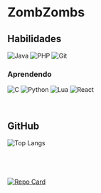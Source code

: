 # ZombZombs

## Habilidades
![Java](https://img.shields.io/badge/java-%23ED8B00.svg?style=for-the-badge&logo=openjdk&logoColor=white)   ![PHP](https://img.shields.io/badge/PHP-777BB4?style=for-the-badge&logo=php&logoColor=white) ![Git](https://img.shields.io/badge/GIT-E44C30?style=for-the-badge&logo=git&logoColor=white) 
### Aprendendo
 ![C](https://img.shields.io/badge/C-00599C?style=for-the-badge&logo=c&logoColor=white)  ![Python](https://img.shields.io/badge/python-3670A0?style=for-the-badge&logo=python&logoColor=ffdd54) 
  ![Lua](https://img.shields.io/badge/Lua-2C2D72?style=for-the-badge&logo=lua&logoColor=white)
   ![React](https://img.shields.io/badge/React-20232A?style=for-the-badge&logo=react&logoColor=61DAFB) 

<br>

## GitHub 
![Top Langs](https://github-readme-stats-git-masterrstaa-rickstaa.vercel.app/api/top-langs/?username=rickrocca&bg_color=301934&border_color=51414F&title_color=BF40BF&text_color=FFF)


# 
<br>

[![Repo Card](https://github-readme-stats.vercel.app/api/pin/?username=rickrocca&repo=Quarto-Branco&bg_color=301934&border_color=51414f&show_icons=true&icon_color=51414f&title_color=BF40BF&text_color=FFF)](https://github.com/rickrocca/Quarto-Branco)
